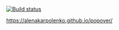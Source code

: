 
[![Build status](https://ci.appveyor.com/api/projects/status/mtd8uivgh0htx826?svg=true)](https://ci.appveyor.com/project/AlenaKarpolenko/popover)

https://alenakarpolenko.github.io/popover/
